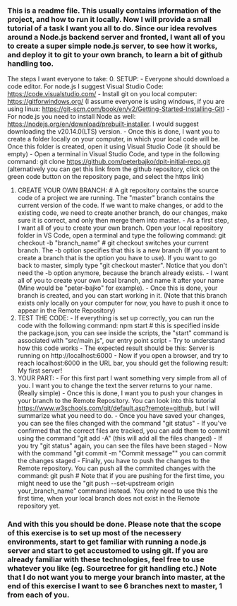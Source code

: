 ### This is a readme file. This usually contains information of the project, and how to run it locally. Now I will provide a small tutorial of a task I want you all to do. Since our idea revolves around a Node.js backend server and fronted, I want all of you to create a super simple node.js server, to see how it works, and deploy it to git to your own branch, to learn a bit of github handling too.

The steps I want everyone to take:
  0. SETUP:
    - Everyone should download a code editor. For node.js I suggest Visual Studio Code: https://code.visualstudio.com/
    - Install git on you local computer: https://gitforwindows.org/ (I assume everyone is using windows, if you are using linux: https://git-scm.com/book/en/v2/Getting-Started-Installing-Git)
    - For node.js you need to install Node as well: https://nodejs.org/en/download/prebuilt-installer. I would suggest downloading the v20.14.0(LTS) version.
    - Once this is done, I want you to create a folder locally on your computer, in which your local code will be. Once this folder is created, open it using Visual Studio Code (it should be empty)
    - Open a terminal in Visual Studio Code, and type in the following command:
        git clone https://github.com/peterbajko/dpit-initial-repo.git
        (alternatively you can get this link from the github repository, click on the green code button on the repository page, and select the https link)
  1. CREATE YOUR OWN BRANCH:
    # A git repository contains the source code of a project we are running. The "master" branch contains the current version of the code. If we want to make changes, or add to the existing code, we need to create another branch, do our changes, make sure it is correct, and only then merge them into master.
    - As a first step, I want all of you to create your own branch. Open your local repository folder in VS Code, open a terminal and type the following command:
        git checkout -b "branch_name"
    # git checkout switches your current branch. The -b option specifies that this is a new branch (If you want to create a branch that is the option you have to use). If you want to go back to master, simply type "git checkout master". Notice that you don't need the -b option anymore, because the branch already exists.
    - I want all of you to create your own local branch, and name it after your name (Mine would be "peter-bajko" for example).
    - Once this is done, your branch is created, and you can start working in it. (Note that this branch exists only locally on your computer for now, you have to push it once to appear in the Remote Repository)
  2. TEST THE CODE:
    - If everything is set up correctly, you can run the code with the following command:
        npm start
    # this is specified inside the package.json, you can see inside the scripts, the "start" command is associated with "src/main.js", our entry point script
    - Try to understand how this code works
    - The expected result should be this:
        Server is running on http://localhost:6000
    - Now if you open a browser, and try to reach localhost:6000 in the URL bar, you should get the following result:
        My first server!
  3. YOUR PART:
    - For this first part I want something very simple from all of you. I want you to change the text the server returns to your name. (Really simple)
    - Once this is done, I want you to push your changes in your branch to the Remote Repository. You can look into this tutorial https://www.w3schools.com/git/default.asp?remote=github, but I will summarize what you need to do.
    - Once you have saved your changes, you can see the files changed with the command "git status"
    - If you've confirmed that the correct files are tracked, you can add them to commit using the command "git add -A" (this will add all the files changed)
    - If you try "git status" again, you can see the files have been staged
    - Now with the command "git commit -m "Commit message"" you can commit the changes staged
    - Finally, you have to push the changes to the Remote repository. You can push all the commited changes with the command:
        git push
    # Note that if you are pushing for the first time, you might need to use the "git push --set-upstream origin your_branch_name" command instead. You only need to use this the first time, when your local branch does not exist in the Remote repository yet.

### And with this you should be done. Please note that the scope of this exercise is to set up most of the necessery environments, start to get familiar with running a node.js server and start to get accustomed to using git. If you are already familiar with these technologies, feel free to use whatever you like (eg. Sourcetree for git handling etc.) Note that I do not want you to merge your branch into master, at the end of this exercise I want to see 6 branches next to master, 1 from each of you. 
